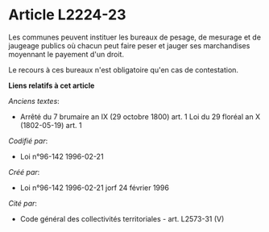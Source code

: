 # Article L2224-23

Les communes peuvent instituer les bureaux de pesage, de mesurage et de jaugeage publics où chacun peut faire peser et jauger
ses marchandises moyennant le payement d'un droit.

Le recours à ces bureaux n'est obligatoire qu'en cas de contestation.

**Liens relatifs à cet article**

_Anciens textes_:

  - Arrêté du 7 brumaire an IX (29 octobre 1800) art. 1 Loi du 29 floréal an X (1802-05-19) art. 1

_Codifié par_:

  - Loi n°96-142 1996-02-21

_Créé par_:

  - Loi n°96-142 1996-02-21 jorf 24 février 1996

_Cité par_:

  - Code général des collectivités territoriales - art. L2573-31 (V)
